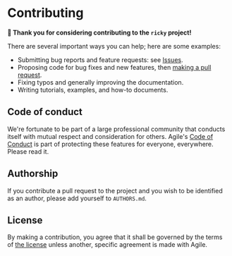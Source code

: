 # Contributing

**🙌 Thank you for considering contributing to the `ricky` project!**

There are several important ways you can help; here are some examples:

- Submitting bug reports and feature requests: see [Issues](https://github.com/agilescientific/ricky/issues).
- Proposing code for bug fixes and new features, then [making a pull request](https://docs.github.com/en/pull-requests/collaborating-with-pull-requests/proposing-changes-to-your-work-with-pull-requests/about-pull-requests).
- Fixing typos and generally improving the documentation.
- Writing tutorials, examples, and how-to documents.


## Code of conduct

We're fortunate to be part of a large professional community that conducts itself with mutual respect and consideration for others. Agile's [Code of Conduct](https://github.com/agilescientific/community/blob/main/CODE_OF_CONDUCT.md) is part of protecting these features for everyone, everywhere. Please read it.


## Authorship

If you contribute a pull request to the project and you wish to be identified as an author, please add yourself to `AUTHORS.md`.


## License

By making a contribution, you agree that it shall be governed by the terms of [the license](LICENSE) unless another, specific agreement is made with Agile.
